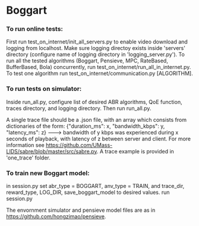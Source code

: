 # Boggart

### To run online tests:
First run test_on_internet/init_all_servers.py to enable video download and logging from localhost. Make sure logging directoy exists inside 'servers' directory (configure name of logging directory in 'logging_server.py').
To run all the tested algorithms (Boggart, Pensieve, MPC, RateBased, BufferBased, Bola) concurrently, run test_on_internet/run_all_in_internet.py.
To test one algorithm run test_on_internet/communication.py [ALGORITHM].

### To run tests on simulator:
Inside run_all.py, configure list of desired ABR algorithms, QoE function, traces directory, and logging directory.
Then run run_all.py.

A single trace file should be a .json file, with an array which consists from dictionaries of the form:
{"duration_ms": x, "bandwidth_kbps": y, "latency_ms": z} ---> bandwidth of y kbps was experienced during x seconds of playback, with latency of z between server and client. For more information see https://github.com/UMass-LIDS/sabre/blob/master/src/sabre.py.
A trace example is provided in 'one_trace' folder.

### To train new Boggart model:
in session.py set abr_type = BOGGART, anv_type = TRAIN, and trace_dir, reward_type, LOG_DIR, save_boggart_model to desired values.
run session.py


The envornment simulator and pensieve model files are as in https://github.com/hongzimao/pensieve. 
